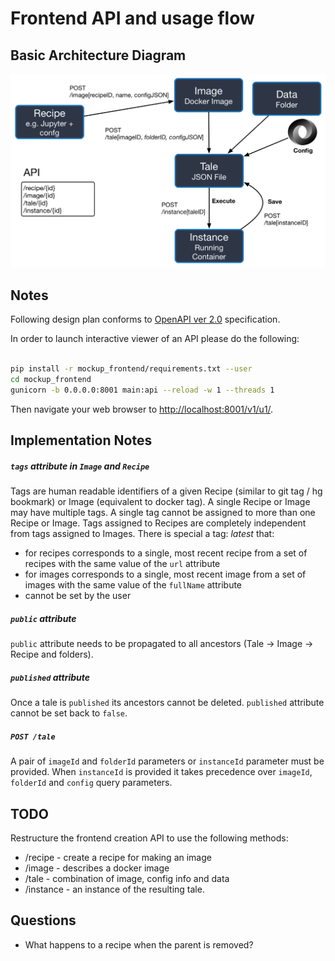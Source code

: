 Frontend API and usage flow
===========================

Basic Architecture Diagram
--------------------------

![Frontend flow](WholeFlow.png)

Notes
-----

Following design plan conforms to [OpenAPI ver 2.0](http://swagger.io/specification/)
specification.

In order to launch interactive viewer of an API please do the following:

```bash

pip install -r mockup_frontend/requirements.txt --user
cd mockup_frontend
gunicorn -b 0.0.0.0:8001 main:api --reload -w 1 --threads 1

```

Then navigate your web browser to [http://localhost:8001/v1/u1/](http://localhost:8001/v1/u1/).

Implementation Notes
--------------------

##### `tags` attribute in `Image` and `Recipe`

Tags are human readable identifiers of a given Recipe (similar to git tag / hg bookmark) or Image (equivalent to docker
tag). A single Recipe or Image may have multiple tags. A single tag cannot be assigned to more than one Recipe or Image.
Tags assigned to Recipes are completely independent from tags assigned to Images. There is special a tag: *latest* that:

 * for recipes corresponds to a single, most recent recipe from a set of recipes with the same value of the `url` attribute
 * for images corresponds to a single, most recent image from a set of images with the same value of the `fullName`
   attribute
 * cannot be set by the user

##### `public` attribute

`public` attribute needs to be propagated to all ancestors (Tale -> Image -> Recipe and folders).

##### `published` attribute

Once a tale is `published` its ancestors cannot be deleted. `published` attribute cannot be set back to `false`.

##### `POST /tale`

A pair of `imageId` and `folderId` parameters or `instanceId` parameter must be provided. When `instanceId` is provided
it takes precedence over `imageId`, `folderId` and `config` query parameters.

TODO
----

Restructure the frontend creation API to use the following methods:

* /recipe - create a recipe for making an image
* /image - describes a docker image
* /tale - combination of image, config info and data
* /instance - an instance of the resulting tale.

Questions
---------

* What happens to a recipe when the parent is removed?
